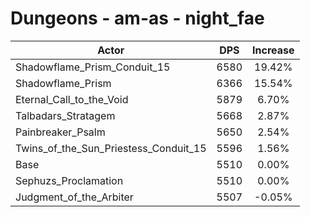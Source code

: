 # Dungeons - am-as - night_fae
| Actor | DPS | Increase |
|---|:---:|:---:|
|Shadowflame_Prism_Conduit_15|6580|19.42%|
|Shadowflame_Prism|6366|15.54%|
|Eternal_Call_to_the_Void|5879|6.70%|
|Talbadars_Stratagem|5668|2.87%|
|Painbreaker_Psalm|5650|2.54%|
|Twins_of_the_Sun_Priestess_Conduit_15|5596|1.56%|
|Base|5510|0.00%|
|Sephuzs_Proclamation|5510|0.00%|
|Judgment_of_the_Arbiter|5507|-0.05%|
